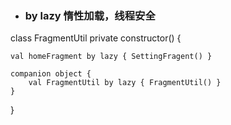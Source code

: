 + ### by lazy 惰性加载，线程安全

class FragmentUtil private constructor() {

    val homeFragment by lazy { SettingFragent() }

    companion object {
        val FragmentUtil by lazy { FragmentUtil() }
    }
    
}
